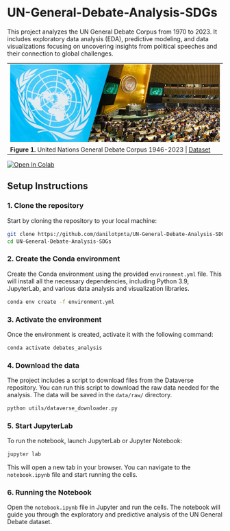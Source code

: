 # UN-General-Debate-Analysis-SDGs
This project analyzes the UN General Debate Corpus from 1970 to 2023. It includes exploratory data analysis (EDA), predictive modeling, and data visualizations focusing on uncovering insights from political speeches and their connection to global challenges.

<table align="center" name="fig3">
    <tr align="center">
                    <td><img src="./assets/images/un.jpg" alt="Snellius"></td>
            </tr>
            <tr align="left">
                <td colspan="2"><b>Figure 1.</b> United Nations General Debate Corpus 1946-2023 | <a href="https://dataverse.harvard.edu/dataset.xhtml?persistentId=doi:10.7910/DVN/0TJX8Y">Dataset </a></td>
    </tr>
</table>

[![Open In Colab](https://colab.research.google.com/assets/colab-badge.svg)](https://colab.research.google.com/github/danilotpnta/UN-General-Debate-Analysis-SDGs/blob/main/notebook.ipynb)

## Setup Instructions

### 1. Clone the repository

Start by cloning the repository to your local machine:

```bash
git clone https://github.com/danilotpnta/UN-General-Debate-Analysis-SDGs.git
cd UN-General-Debate-Analysis-SDGs
```

### 2. Create the Conda environment

Create the Conda environment using the provided `environment.yml` file. This will install all the necessary dependencies, including Python 3.9, JupyterLab, and various data analysis and visualization libraries.

```bash
conda env create -f environment.yml
```

### 3. Activate the environment

Once the environment is created, activate it with the following command:

```bash
conda activate debates_analysis
```

### 4. Download the data 

The project includes a script to download files from the Dataverse repository. You can run this script to download the raw data needed for the analysis. The data will be saved in the `data/raw/` directory.

```bash
python utils/dataverse_downloader.py
```

### 5. Start JupyterLab

To run the notebook, launch JupyterLab or Jupyter Notebook:

```bash
jupyter lab
```

This will open a new tab in your browser. You can navigate to the `notebook.ipynb` file and start running the cells.

### 6. Running the Notebook

Open the `notebook.ipynb` file in Jupyter and run the cells. The notebook will guide you through the exploratory and predictive analysis of the UN General Debate dataset.
